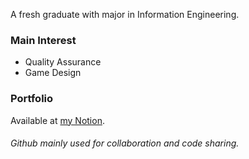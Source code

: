 A fresh graduate with major in Information Engineering.

### Main Interest
- Quality Assurance
- Game Design 

### Portfolio
Available at [my Notion](https://adhityowp.notion.site/Adhityo-Wicaksono-Putro-14ee6cbe367e42d8920b4e9ef8935b8c).

###### Github mainly used for collaboration and code sharing.


<!---
sun-wise-man/sun-wise-man is a ✨ special ✨ repository because its `README.md` (this file) appears on your GitHub profile.
You can click the Preview link to take a look at your changes.
--->
